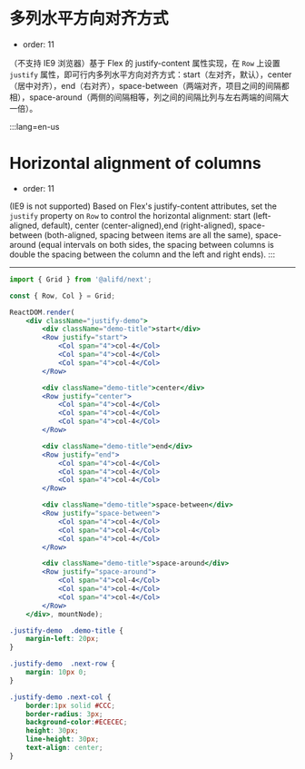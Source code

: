 # 多列水平方向对齐方式

- order: 11

（不支持 IE9 浏览器）基于 Flex 的 justify-content 属性实现，在 `Row` 上设置 `justify` 属性，即可行内多列水平方向对齐方式：start（左对齐，默认），center（居中对齐），end（右对齐），space-between（两端对齐，项目之间的间隔都相），space-around（两侧的间隔相等，列之间的间隔比列与左右两端的间隔大一倍）。

:::lang=en-us
# Horizontal alignment of columns

- order: 11

(IE9 is not supported) Based on Flex's justify-content attributes, set the `justify` property on `Row` to control the horizontal alignment: start (left-aligned, default), center (center-aligned),end (right-aligned), space-between (both-aligned, spacing between items are all the same), space-around (equal intervals on both sides, the spacing between columns is double the spacing between the column and the left and right ends).
:::

------

````jsx
import { Grid } from '@alifd/next';

const { Row, Col } = Grid;

ReactDOM.render(
    <div className="justify-demo">
        <div className="demo-title">start</div>
        <Row justify="start">
            <Col span="4">col-4</Col>
            <Col span="4">col-4</Col>
            <Col span="4">col-4</Col>
        </Row>

        <div className="demo-title">center</div>
        <Row justify="center">
            <Col span="4">col-4</Col>
            <Col span="4">col-4</Col>
            <Col span="4">col-4</Col>
        </Row>

        <div className="demo-title">end</div>
        <Row justify="end">
            <Col span="4">col-4</Col>
            <Col span="4">col-4</Col>
            <Col span="4">col-4</Col>
        </Row>

        <div className="demo-title">space-between</div>
        <Row justify="space-between">
            <Col span="4">col-4</Col>
            <Col span="4">col-4</Col>
            <Col span="4">col-4</Col>
        </Row>

        <div className="demo-title">space-around</div>
        <Row justify="space-around">
            <Col span="4">col-4</Col>
            <Col span="4">col-4</Col>
            <Col span="4">col-4</Col>
        </Row>
    </div>, mountNode);
````

````css
.justify-demo  .demo-title {
    margin-left: 20px;
}

.justify-demo  .next-row {
    margin: 10px 0;
}

.justify-demo .next-col {
    border:1px solid #CCC;
    border-radius: 3px;
    background-color:#ECECEC;
    height: 30px;
    line-height: 30px;
    text-align: center;
}
````

